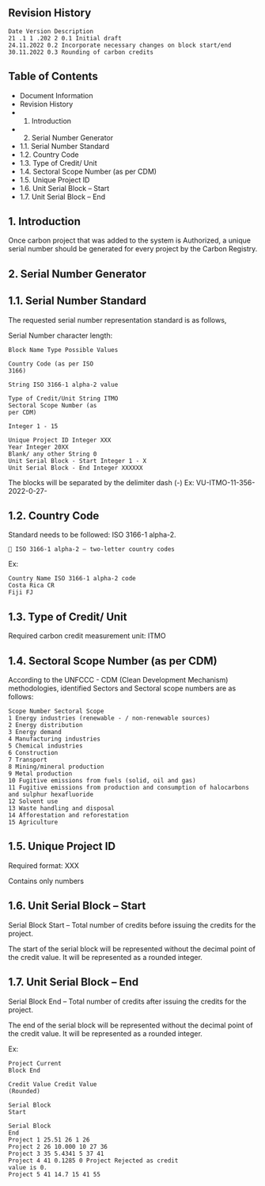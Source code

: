 ## Revision History

```
Date Version Description
21 .1 1 .202 2 0.1 Initial draft
24.11.2022 0.2 Incorporate necessary changes on block start/end
30.11.2022 0.3 Rounding of carbon credits
```

## Table of Contents

- Document Information
- Revision History
- 1. Introduction
- 2. Serial Number Generator
- 1.1. Serial Number Standard
- 1.2. Country Code
- 1.3. Type of Credit/ Unit
- 1.4. Sectoral Scope Number (as per CDM)
- 1.5. Unique Project ID
- 1.6. Unit Serial Block – Start
- 1.7. Unit Serial Block – End


## 1. Introduction

Once carbon project that was added to the system is Authorized, a unique serial number
should be generated for every project by the Carbon Registry.


## 2. Serial Number Generator

## 1.1. Serial Number Standard

The requested serial number representation standard is as follows,

Serial Number character length:

```
Block Name Type Possible Values
```
```
Country Code (as per ISO
3166)
```
```
String ISO 3166-1 alpha-2 value
```
```
Type of Credit/Unit String ITMO
Sectoral Scope Number (as
per CDM)
```
```
Integer 1 - 15
```
```
Unique Project ID Integer XXX
Year Integer 20XX
Blank/ any other String 0
Unit Serial Block - Start Integer 1 - X
Unit Serial Block - End Integer XXXXXX
```
The blocks will be separated by the delimiter dash (-)
Ex:
VU-ITMO-11-356-2022-0-27-

## 1.2. Country Code

Standard needs to be followed: ISO 3166-1 alpha-2.

```
 ISO 3166-1 alpha-2 – two-letter country codes
```
Ex:

```
Country Name ISO 3166-1 alpha-2 code
Costa Rica CR
Fiji FJ
```

## 1.3. Type of Credit/ Unit

Required carbon credit measurement unit: ITMO

## 1.4. Sectoral Scope Number (as per CDM)

According to the UNFCCC - CDM (Clean Development Mechanism) methodologies, identified
Sectors and Sectoral scope numbers are as follows:

```
Scope Number Sectoral Scope
1 Energy industries (renewable - / non-renewable sources)
2 Energy distribution
3 Energy demand
4 Manufacturing industries
5 Chemical industries
6 Construction
7 Transport
8 Mining/mineral production
9 Metal production
10 Fugitive emissions from fuels (solid, oil and gas)
11 Fugitive emissions from production and consumption of halocarbons
and sulphur hexafluoride
12 Solvent use
13 Waste handling and disposal
14 Afforestation and reforestation
15 Agriculture
```
## 1.5. Unique Project ID

Required format: XXX

Contains only numbers

## 1.6. Unit Serial Block – Start

Serial Block Start – Total number of credits before issuing the credits for the project.

The start of the serial block will be represented without the decimal point of the credit
value. It will be represented as a rounded integer.


## 1.7. Unit Serial Block – End

Serial Block End – Total number of credits after issuing the credits for the project.

The end of the serial block will be represented without the decimal point of the credit value.
It will be represented as a rounded integer.

Ex:

```
Project Current
Block End
```
```
Credit Value Credit Value
(Rounded)
```
```
Serial Block
Start
```
```
Serial Block
End
Project 1 25.51 26 1 26
Project 2 26 10.000 10 27 36
Project 3 35 5.4341 5 37 41
Project 4 41 0.1285 0 Project Rejected as credit
value is 0.
Project 5 41 14.7 15 41 55
```
